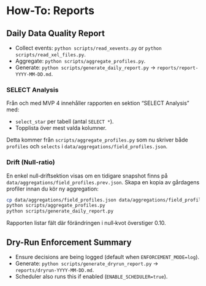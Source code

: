 # How-To: Reports

## Daily Data Quality Report
 - Collect events: `python scripts/read_xevents.py` or `python scripts/read_xel_files.py`.
 - Aggregate: `python scripts/aggregate_profiles.py`.
 - Generate: `python scripts/generate_daily_report.py` → `reports/report-YYYY-MM-DD.md`.

### SELECT Analysis
Från och med MVP 4 innehåller rapporten en sektion “SELECT Analysis” med:
- `select_star` per tabell (antal `SELECT *`).
- Topplista över mest valda kolumner.

Detta kommer från `scripts/aggregate_profiles.py` som nu skriver både `profiles` och `selects` i `data/aggregations/field_profiles.json`.

### Drift (Null-ratio)
En enkel null‑driftsektion visas om en tidigare snapshot finns på `data/aggregations/field_profiles.prev.json`.
Skapa en kopia av gårdagens profiler innan du kör ny aggregation:
```bash
cp data/aggregations/field_profiles.json data/aggregations/field_profiles.prev.json
python scripts/aggregate_profiles.py
python scripts/generate_daily_report.py
```
Rapporten listar fält där förändringen i null‑kvot överstiger 0.10.

## Dry-Run Enforcement Summary
- Ensure decisions are being logged (default when `ENFORCEMENT_MODE=log`).
- Generate: `python scripts/generate_dryrun_report.py` → `reports/dryrun-YYYY-MM-DD.md`.
- Scheduler also runs this if enabled (`ENABLE_SCHEDULER=true`).
